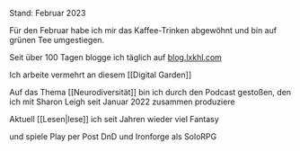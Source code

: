 Stand:  Februar 2023

Für den Februar habe ich mir das Kaffee-Trinken abgewöhnt und bin auf grünen Tee umgestiegen. 

Seit über 100 Tagen blogge ich täglich auf [blog.lxkhl.com](https://blog.lxkhl.com)

Ich arbeite vermehrt an diesem [[Digital Garden]] 

Auf das Thema [[Neurodiversität]] bin ich durch den Podcast gestoßen, den ich mit Sharon Leigh seit Januar 2022 zusammen produziere

Aktuell [[Lesen|lese]] ich seit Jahren wieder viel Fantasy 

und spiele Play per Post DnD und Ironforge als SoloRPG

